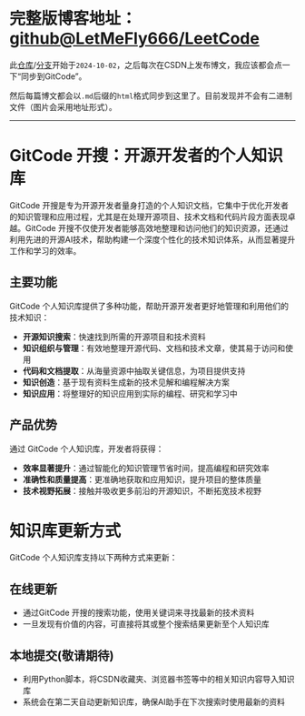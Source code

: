 # 完整版博客地址：[github@LetMeFly666/LeetCode](https://github.com/LetMeFly666/LeetCode)

此[仓库](https://gitcode.com/Tisfy/gitcode_knowledge)/[分支](https://github.com/LetMeFly666/LeetCode/tree/From_CSDN)开始于`2024-10-02`，之后每次在CSDN上发布博文，我应该都会点一下“同步到GitCode”。

然后每篇博文都会以`.md`后缀的`html`格式同步到这里了。目前发现并不会有二进制文件（图片会采用地址形式）。

---

# GitCode 开搜：开源开发者的个人知识库

GitCode 开搜是专为开源开发者量身打造的个人知识文档，它集中于优化开发者的知识管理和应用过程，尤其是在处理开源项目、技术文档和代码片段方面表现卓越。GitCode 开搜不仅使开发者能够高效地整理和访问他们的知识资源，还通过利用先进的开源AI技术，帮助构建一个深度个性化的技术知识体系，从而显著提升工作和学习的效率。

## 主要功能

GitCode 个人知识库提供了多种功能，帮助开源开发者更好地管理和利用他们的技术知识：

- **开源知识搜索**：快速找到所需的开源项目和技术资料
- **知识组织与管理**：有效地整理开源代码、文档和技术文章，使其易于访问和使用
- **代码和文档提取**：从海量资源中抽取关键信息，为项目提供支持
- **知识创造**：基于现有资料生成新的技术见解和编程解决方案
- **知识应用**：将整理好的知识应用到实际的编程、研究和学习中

## 产品优势

通过 GitCode 个人知识库，开发者将获得：

- **效率显著提升**：通过智能化的知识管理节省时间，提高编程和研究效率
- **准确性和质量提高**：更准确地获取和应用知识，提升项目的整体质量
- **技术视野拓展**：接触并吸收更多前沿的开源知识，不断拓宽技术视野

# 知识库更新方式

GitCode 个人知识库支持以下两种方式来更新：

## 在线更新

- 通过GitCode 开搜的搜索功能，使用关键词来寻找最新的技术资料
- 一旦发现有价值的内容，可直接将其或整个搜索结果更新至个人知识库

## 本地提交(敬请期待)

- 利用Python脚本，将CSDN收藏夹、浏览器书签等中的相关知识内容导入知识库
- 系统会在第二天自动更新知识库，确保AI助手在下次搜索时使用最新的资料